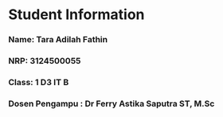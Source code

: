 # Student Information

### Name: Tara Adilah Fathin
### NRP: 3124500055
### Class: 1 D3 IT B
### Dosen Pengampu : Dr Ferry Astika Saputra ST, M.Sc
